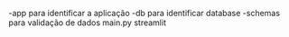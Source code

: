-app para identificar a aplicação
-db para identificar database
-schemas para validação de dados 
main.py streamlit 